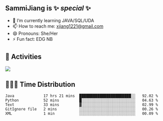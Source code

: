 ## SammiJiang is  ✨ _special_ ✨ 


- 🌱 I’m currently learning JAVA/SQL/UDA
- 📫 How to reach me: xjiang1221@gmail.com
- 😄 Pronouns: She/Her
- ⚡ Fun fact: EDG NB
## 👾 Activities 

![](https://github-readme-stats.vercel.app/api?username=SammiJiang&theme=gruvbox )

## 👩🏼‍💻 Time Distribution 

<!--START_SECTION:waka-->

```text
Java             17 hrs 21 mins  ███████████████████████░░   92.02 %
Python           52 mins         █░░░░░░░░░░░░░░░░░░░░░░░░   04.63 %
Text             33 mins         ▓░░░░░░░░░░░░░░░░░░░░░░░░   02.99 %
GitIgnore file   2 mins          ░░░░░░░░░░░░░░░░░░░░░░░░░   00.26 %
XML              1 min           ░░░░░░░░░░░░░░░░░░░░░░░░░   00.09 %
```

<!--END_SECTION:waka-->
